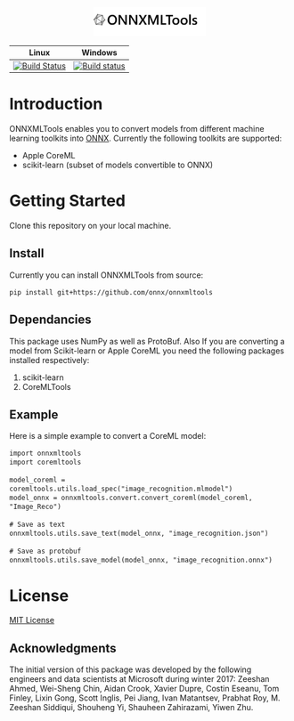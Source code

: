 
<p align="center"><img width="40%" src="docs/ONNXMLTools_logo_main.png" /></p>

| Linux | Windows |
|-------|---------|
| [![Build Status](https://travis-ci.org/onnx/onnxmltools.svg?branch=master)](https://travis-ci.org/onnx/onnxmltools) | [![Build status](https://ci.appveyor.com/api/projects/status/d1xav3amubypje4n?svg=true)](https://ci.appveyor.com/project/xadupre/onnxmltools) |


# Introduction 
ONNXMLTools enables you to convert models from different machine learning toolkits into [ONNX](https://onnx.ai). Currently the following toolkits are supported:
* Apple CoreML
* scikit-learn (subset of models convertible to ONNX)

# Getting Started
Clone this repository on your local machine.

## Install
Currently you can install ONNXMLTools from source:
```
pip install git+https://github.com/onnx/onnxmltools
```

## Dependancies
This package uses NumPy as well as ProtoBuf. Also If you are converting a model from Scikit-learn or Apple CoreML you need the following packages installed respectively:
1. scikit-learn
2. CoreMLTools

## Example
Here is a simple example to convert a CoreML model:
```
import onnxmltools
import coremltools

model_coreml = coremltools.utils.load_spec("image_recognition.mlmodel")
model_onnx = onnxmltools.convert.convert_coreml(model_coreml, "Image_Reco")

# Save as text
onnxmltools.utils.save_text(model_onnx, "image_recognition.json")

# Save as protobuf
onnxmltools.utils.save_model(model_onnx, "image_recognition.onnx")
```


# License
[MIT License](LICENSE)

## Acknowledgments
The initial version of this package was developed by the following engineers and data scientists at Microsoft during winter 2017: Zeeshan Ahmed, Wei-Sheng Chin, Aidan Crook, Xavier Dupre, Costin Eseanu, Tom Finley, Lixin Gong, Scott Inglis, Pei Jiang, Ivan Matantsev, Prabhat Roy, M. Zeeshan Siddiqui, Shouheng Yi, Shauheen Zahirazami, Yiwen Zhu.
